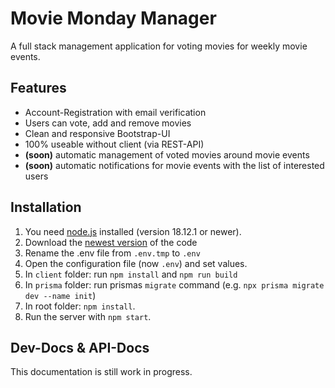 # Movie Monday Manager
A full stack management application for voting movies for weekly movie events.

## Features
- Account-Registration with email verification
- Users can vote, add and remove movies
- Clean and responsive Bootstrap-UI
- 100% useable without client (via REST-API)
- **(soon)** automatic management of voted movies around movie events
- **(soon)** automatic notifications for movie events with the list of interested users

## Installation
1. You need [node.js](https://nodejs.org/en/) installed (version 18.12.1 or newer).
2. Download the [newest version](https://github.com/EliasSchaut/Movie-Monday-Managerreleases) of the code
3. Rename the .env file from ```.env.tmp``` to ```.env```
4. Open the configuration file (now ```.env```) and set values.
5. In ```client``` folder: run ```npm install``` and ```npm run build```
6. In ```prisma``` folder: run prismas ```migrate``` command (e.g. ```npx prisma migrate dev --name init```)
7. In root folder: `npm install`.
8. Run the server with `npm start`.

## Dev-Docs & API-Docs
This documentation is still work in progress.
